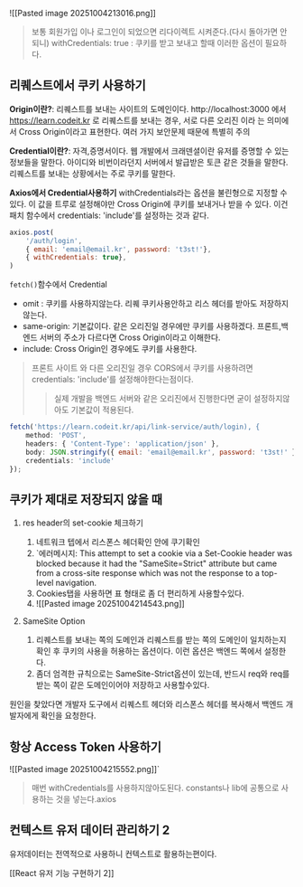 
![[Pasted image 20251004213016.png]]
> 보통 회원가입 이나 로그인이 되었으면 리다이렉트 시켜준다.(다시 돌아가면 안되니)
> withCredentials: true : 쿠키를 받고 보내고 할때 이러한 옵션이 필요하다.

## 리퀘스트에서 쿠키 사용하기
**Origin이란?**: 리퀘스트를 보내는 사이트의 도메인이다.
http://localhost:3000 에서 https://learn.codeit.kr 로 리퀘스트를 보내는 경우, 서로  다른 오리진  이라 는 의미에서 Cross Origin이라고 표현한다. 여러 가지 보안문제 때문에 특별히 주의

**Credential이란?**: 자격,증명서이다. 웹 개발에서 크래덴셜이란 유저를 증명할 수 있는 정보들을 말한다. 아이디와 비번이라던지 서버에서 발급받은 토큰 같은 것들을 말한다. 리퀘스트를 보내는 상황에서는 주로 쿠키를 말한다.

**Axios에서 Credential사용하기**
withCredentials라는 옵션을 불린형으로 지정할 수 있다. 이 값을  트루로 설정해야만 Cross Origin에 쿠키를 보내거나 받을 수 있다. 이건 패치 함수에서  credentials: 'include'를  설정하는 것과 같다.
```js
axios.post(
	'/auth/login',
	{ email: 'email@email.kr', password: 't3st!'},
	{ withCredentials: true},
)
```
`fetch()`함수에서 Credential
- omit : 쿠키를 사용하지않는다. 리퀘 쿠키사용안하고 리스 헤더를 받아도 저장하지않는다.
- same-origin: 기본값이다. 같은 오리진일 경우에만 쿠키를 사용하겠다. 프론트,백엔드 서버의 주소가 다르다면 Cross Origin이라고 이해한다.
- include: Cross Origin인 경우에도 쿠키를 사용한다.
> 프론트 사이트 와 다른 오리진일 경우 CORS에서 쿠키를 사용하려면 credentials: 'include'를 설정해야한다는점이다.
>> 실제 개발을  백엔드 서버와 같은 오리진에서 진행한다면 굳이 설정하지않아도 기본값이 적용된다.
```js
fetch('https://learn.codeit.kr/api/link-service/auth/login), {
	method: 'POST',
	headers: { 'Content-Type': 'application/json' },
	body: JSON.stringify({ email: 'email@email.kr', password: 't3st!' }),	
	credentials: 'include'
});
```

## 쿠키가 제대로  저장되지 않을 때

1. res header의 set-cookie 체크하기
	1. 네트워크 텝에서 리스폰스 헤더확인 안에 쿠기확인
	2. `에러메시지: This attempt to set a cookie via a Set-Cookie header was blocked because it had the "SameSite=Strict" attribute but came from a cross-site response which was not the response to a top-level navigation.
	3. Cookies탭을 사용하면 표 형태로 좀 더 편리하게 사용할수있다.
	4. ![[Pasted image 20251004214543.png]]

2. SameSite Option
	1. 리퀘스트를 보내는 쪽의 도메인과 리퀘스트를 받는 쪽의 도메인이  일치하는지 확인 후 쿠키의 사용을  허용하는 옵션이다. 이런 옵션은 백엔드 쪽에서  설정한다.
	2. 좀더 엄격한 규칙으로는 SameSite-Strict옵션이 있는데, 반드시 req와 req를 받는 쪽이 같은 도메인이어야 저장하고 사용할수있다.

원인을 찾았다면
개발자  도구에서 리퀘스트 헤더와 리스폰스 헤더를 복사해서 백엔드 개발자에게 확인을 요청한다.

## 항상 Access Token 사용하기
![[Pasted image 20251004215552.png]]`
> 매번 withCredentials를 사용하지않아도된다. constants나 lib에 공통으로 사용하는 것을 넣는다.axios
> 

## 컨텍스트 유저 데이터 관리하기 2
유저데이터는 전역적으로 사용하니 컨텍스트로 활용하는편이다.

[[React 유저 기능 구현하기 2]]
